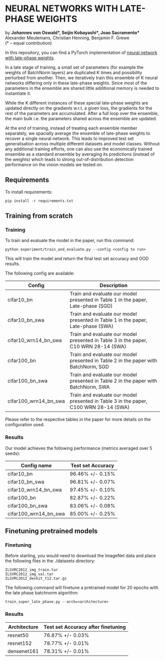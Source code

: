 # NEURAL NETWORKS WITH LATE-PHASE WEIGHTS

by <b>Johannes von Oswald*, Seijin Kobayashi*, Joao Sacramento*</b><br/>
Alexander Meulemans, Christian Henning, Benjamin F. Grewe<br/>
(* – equal contribution)

In this repository, you can find a PyTorch implementation of [neural network with late-phase weights](https://arxiv.org/abs/2007.12927).

In a late stage of training, a small set of parameters (for example the weights of BatchNorm layers) are duplicated K times and possibility perturbed from another.
Then, we iteratively train this ensemble of K neural networks differing only in these late-phase weights. Since most of the parameters in the ensemble are shared little additional memory is needed to instantiate it.

While the K different instances of these special late-phase weights are updated directly on the gradients w.r.t. a given loss, 
the gradients for the rest of the parameters are accumulated. After a full loop over the ensemble, the main bulk i.e. the parameters shared across the ensemble are updated.

At the end of training, instead of treating each ensemble member separately, we spacially average the ensemble of late-phase weights to recover a single neural network. This leads to improved test set generalisation across multiple different datasets and model classes. Without any additional training efforts, one can also use the economically trained ensemble as a standard ensemble by averaging its predictions (instead of the weights) which leads to strong out-of-distribution detection performance on the vision models we tested on.

## Requirements
To install requirements:
```setup
pip install -r requirements.txt
```

## Training from scratch

### Training

To train and evaluate the model in the paper, run this command:
```train
python experiment/train_and_evaluate.py --config <config to run>
```

This will train the model and return the final test set accuracy and OOD results.

The following config are available:

| Config         | Description  |
| ------------------ |---------------- |
| cifar10_bn  |     Train and evaluate our model presented in Table 1 in the paper, Late-phase (SGD)  | 
| cifar10_bn_swa   |     Train and evaluate our model presented in Table 1 in the paper, Late-phase (SWA)  |
| cifar10_wrn14_bn_swa   |     Train and evaluate our model presented in Table 3 in the paper, C10 WRN 28-14 (SWA)  |
| cifar100_bn |     Train and evaluate our model presented in Table 2 in the paper with BatchNorm, SGD |   
| cifar100_bn_swa  |     Train and evaluate our model presented in Table 2 in the paper with BatchNorm, SWA  |  
| cifar100_wrn14_bn_swa  |     Train and evaluate our model presented in Table 3 in the paper, C100 WRN 28-14 (SWA)  |  

Please refer to the respective tables in the paper for more details on the configuration used.

### Results
Our model achieves the following performance (metrics averaged over 5 seeds):

| Config name         | Test set Accuracy  | 
| ------------------ |---------------- |
| cifar10_bn   |     96.46% +/- 0.15%        | 
| cifar10_bn_swa   |     96.81% +/- 0.07%        | 
| cifar10_wrn14_bn_swa   |     97.45% +/- 0.10%        | 
| cifar100_bn   |     82.87% +/- 0.22%  | 
| cifar100_bn_swa   |     83.06% +/- 0.08%        | 
| cifar100_wrn14_bn_swa   |     85.00% +/- 0.25%        | 

## Finetuning pretrained models

### Finetuning


Before starting, you would need to download the ImageNet data and place the following files in the ./datasets directory:

    ILSVRC2012_img_train.tar  
    ILSVRC2012_img_val.tar
    ILSVRC2012_devkit_t12.tar.gz  


The following command will finetune a pretrained model for 20 epochs with the late phase batchnorm algorithm:

    train_super_late_phase.py --arch=<architecture>


### Results

| Architecture         | Test set Accuracy after finetuning | 
| ------------------ |---------------- |
| resnet50   |    76.87% +/- 0.03%        | 
| resnet152   |     78.77% +/- 0.01%        | 
| densenet161   |     78.31% +/- 0.01%        | 


